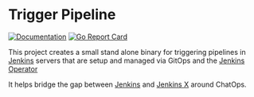 # Trigger Pipeline

[![Documentation](https://godoc.org/github.com/jenkins-x-labs/trigger-pipeline?status.svg)](http://godoc.org/github.com/jenkins-x-labs/trigger-pipeline)
[![Go Report Card](https://goreportcard.com/badge/github.com/jenkins-x-labs/trigger-pipeline)](https://goreportcard.com/report/github.com/jenkins-x-labs/trigger-pipeline)

This project creates a small stand alone binary for triggering pipelines in [Jenkins](https://jenkins.io/) servers that are setup and managed via GitOps and the [Jenkins Operator](https://jenkinsci.github.io/kubernetes-operator/)

It helps bridge the gap between [Jenkins](https://jenkins.io/) and [Jenkins X](https://jenkins-x.io/) around ChatOps.

 